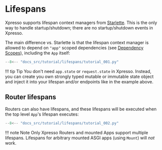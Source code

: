 # Lifespans

Xpresso supports lifespan context managers from [Starlette].
This is the only way to handle startup/shutdown; there are no startup/shutdown events in Xpresso.

The main difference vs. Starlette is that the lifespan context manager is allowed to depend on `"app"` scoped dependencies (see [Dependency Scopes]), including the `App` itself:

```python
--8<-- "docs_src/tutorial/lifespans/tutorial_001.py"
```

!!! tip Tip
    You don't need `app.state` or `request.state` in Xpresso.
    Instead, you can create you own strongly typed mutable or immutable state object and inject it into your lifespan and/or endpoints like in the example above.

## Router lifespans

Routers can also have lifespans, and these lifespans will be executed when the top level `App`'s lifespan executes:

```python hl_lines="18-21 32-40"
--8<-- "docs_src/tutorial/lifespans/tutorial_002.py"
```

!!! note Note
    Only Xpresso Routers and mounted Apps support multiple lifespans.
    Lifespans for arbitrary mounted ASGI apps (using `Mount`) will _not_ work.

[Starlette]: https://www.starlette.io/events/
[Dependency Scopes]: ../tutorial/dependencies/scopes.md

